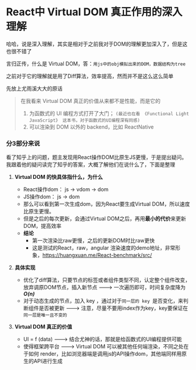 # React中 Virtual DOM 真正作用的深入理解

哈哈，说是深入理解，其实是相对于之前我对于DOM的理解更加深入了，但是这也很不错了

言归正传，什么是 Virtual DOM，答：`用js中的obj模拟出来的DOM，数据结构为tree`

之前对于它的理解就是用了Diff算法，效率提高，然而并不是这么这么简单

先放上尤雨溪大大的原话  
> 在我看来 Virtual DOM 真正的价值从来都不是性能，而是它的
> 1) 为函数式的 UI 编程方式打开了大门；   `(最近也在看 《Functional Light JavaScript》 这本书，对于函数式的UI编程深有同感)`
> 2) 可以渲染到 DOM 以外的 backend，比如 ReactNative

### 分3部分来说
看了知乎上的问题，题主发现用React操作DOM比原生JS更慢，于是提出疑问。我跟着他的疑问读完了知乎的答案，大概了解他们在说什么了，下面是整理

1. **Virtual DOM 的快具体指什么，为什么**
    -   React操作dom： js -> vdom -> dom
    -   JS操作dom： js -> dom
    -   那么可以看到第一次生成dom，因为React要生成Virtual DOM，所以速度比原生更慢。
    -   但是之后的每次更新，会通过Virtual DOM之后，再用**最小的代价**来更新 DOM，提高效率
    -   **结论**
        -   第一次渲染比raw更慢，之后的更新DOM时比raw更快
        -   这是测试的React，raw，angular 渲染速度的demo地址，非常形象，https://huangxuan.me/React-benchmark/src/

2. **具体实现**
   -  优化了diff算法，只要节点的标签或者组件类型不同，认定整个组件改变，放弃调原DOM节点，插入新节点 ---> 一次遍历即可，时间复杂度降为 ***O(n)***
   -  对于动态生成的节点，加入 key ，通过对于`同一层的 key `是否变化，来判断组件是否被更新 ---> 注意，尽量不要用index作为key，key要保证在`同一层是唯一且不变的`


3. **Virtual DOM 真正的价值**
   -  UI = f (data) ---> 结合尤神的话，那就是给函数式的UI编程提供可能 
   -  使得框架跨平台 ---> Virtual DOM 可以被其他任何端渲染，不同之处在于如何 render，比如浏览器端是调用js的API操作dom，其他端同样用原生的API进行生成